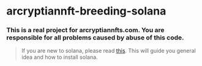 # arcryptiannft-breeding-solana
### This is a real project for arcryptiannfts.com. You are responsible for all problems caused by abuse of this code.

> If you are new to solana, please read <a href="https://dev.to/edge-and-node/the-complete-guide-to-full-stack-solana-development-with-react-anchor-rust-and-phantom-3291">this</a>. This will guide you general idea and how to install solana.

